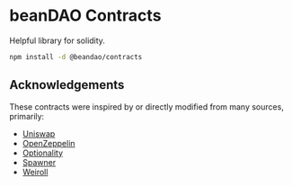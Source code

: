 # beanDAO Contracts 

Helpful library for solidity.

```sh
npm install -d @beandao/contracts
```


## Acknowledgements

These contracts were inspired by or directly modified from many sources, primarily:


- [Uniswap](https://github.com/Uniswap/uniswap-lib)
- [OpenZeppelin](https://github.com/OpenZeppelin/openzeppelin-contracts)
- [Optionality](https://github.com/optionality/clone-factory)
- [Spawner](https://github.com/0age/Spawner)
- [Weiroll](https://github.com/weiroll/weiroll)
